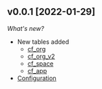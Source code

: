 ## v0.0.1 [2022-01-29]

_What's new?_

- New tables added
  - [cf_org](docs/tables/cf_org.md)
  - [cf_org_v2](docs/tables/cf_org_v2.md)
  - [cf_space](docs/tables/cf_space.md)
  - [cf_app](docs/tables/cf_app.md)
- [Configuration](docs/index.md#configuration)